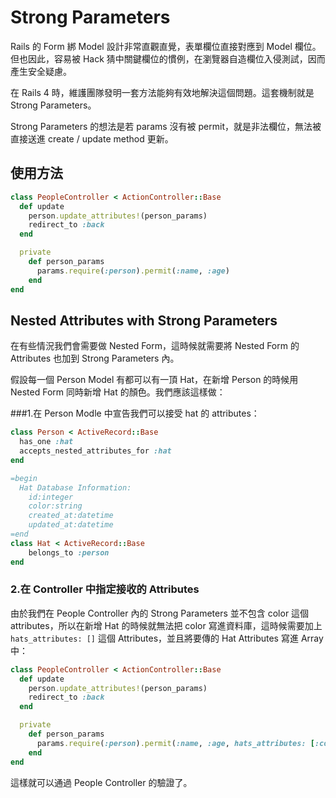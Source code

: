 # Strong Parameters

Rails 的 Form 綁 Model 設計非常直觀直覺，表單欄位直接對應到 Model 欄位。但也因此，容易被 Hack 猜中關鍵欄位的慣例，在瀏覽器自造欄位入侵測試，因而產生安全疑慮。

在 Rails 4 時，維護團隊發明一套方法能夠有效地解決這個問題。這套機制就是 Strong Parameters。

Strong Parameters 的想法是若 params 沒有被 permit，就是非法欄位，無法被直接送進 create / update method 更新。

## 使用方法

``` ruby
class PeopleController < ActionController::Base
  def update
    person.update_attributes!(person_params)
    redirect_to :back
  end

  private
    def person_params
      params.require(:person).permit(:name, :age)
    end
end
```

## Nested Attributes with Strong Parameters

在有些情況我們會需要做 Nested Form，這時候就需要將 Nested Form 的 Attributes 也加到 Strong Parameters 內。

假設每一個 Person Model 有都可以有一頂 Hat，在新增 Person 的時候用 Nested Form 同時新增 Hat 的顏色。我們應該這樣做：

###1.在 Person Modle 中宣告我們可以接受 hat 的 attributes：
```ruby
class Person < ActiveRecord::Base
  has_one :hat
  accepts_nested_attributes_for :hat
end
```
```ruby
=begin
  Hat Database Information:
    id:integer
    color:string
    created_at:datetime
    updated_at:datetime
=end
class Hat < ActiveRecord::Base
	belongs_to :person
end
```

### 2.在 Controller 中指定接收的 Attributes

由於我們在 People Controller 內的 Strong Parameters 並不包含 color 這個 attributes，所以在新增 Hat 的時候就無法把 color 寫進資料庫，這時候需要加上 `hats_attributes: []` 這個 Attributes，並且將要傳的 Hat Attributes 寫進 Array 中：

``` ruby
class PeopleController < ActionController::Base
  def update
    person.update_attributes!(person_params)
    redirect_to :back
  end

  private
    def person_params
      params.require(:person).permit(:name, :age, hats_attributes: [:color])
    end
end
```

這樣就可以通過 People Controller 的驗證了。
